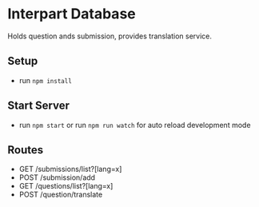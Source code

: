 # Interpart Database

Holds question ands submission, provides translation service.

## Setup

* run `npm install`

## Start Server

* run `npm start` or run `npm run watch` for auto reload development mode

## Routes

* GET /submissions/list?\[lang=x\]
* POST /submission/add
* GET /questions/list?\[lang=x\]
* POST /question/translate